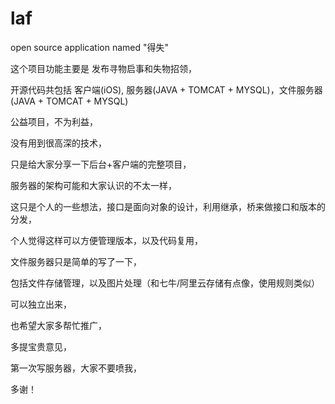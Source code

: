 # laf

open source application named "得失"

这个项目功能主要是 发布寻物启事和失物招领，

开源代码共包括 客户端(iOS), 服务器(JAVA + TOMCAT + MYSQL)，文件服务器(JAVA + TOMCAT + MYSQL)

公益项目，不为利益，

没有用到很高深的技术，

只是给大家分享一下后台+客户端的完整项目，

服务器的架构可能和大家认识的不太一样，

这只是个人的一些想法，接口是面向对象的设计，利用继承，桥来做接口和版本的分发，

个人觉得这样可以方便管理版本，以及代码复用，

文件服务器只是简单的写了一下，

包括文件存储管理，以及图片处理（和七牛/阿里云存储有点像，使用规则类似）

可以独立出来，

也希望大家多帮忙推广，

多提宝贵意见，

第一次写服务器，大家不要喷我，

多谢！
